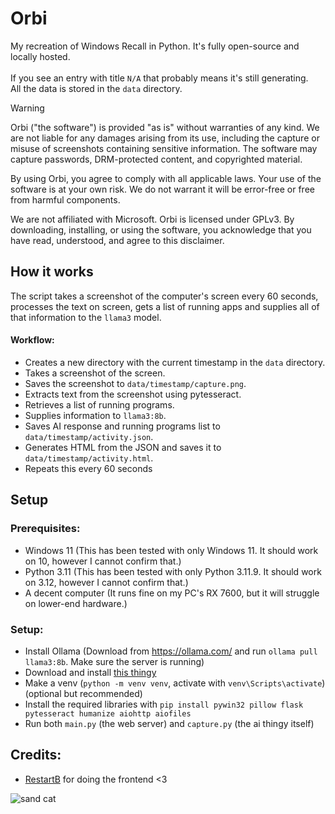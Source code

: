 # Orbi
My recreation of Windows Recall in Python. It's fully open-source and locally hosted.
<br><br>
If you see an entry with title `N/A` that probably means it's still generating.<br>
All the data is stored in the `data` directory.
> [!WARNING]
> Orbi ("the software") is provided "as is" without warranties of any kind. We are not liable for any damages arising from its use, including the capture or misuse of screenshots containing sensitive information. The software may capture passwords, DRM-protected content, and copyrighted material.
>
> By using Orbi, you agree to comply with all applicable laws. Your use of the software is at your own risk. We do not warrant it will be error-free or free from harmful components.
>
> We are not affiliated with Microsoft. Orbi is licensed under GPLv3. By downloading, installing, or using the software, you acknowledge that you have read, understood, and agree to this disclaimer.
## How it works
The script takes a screenshot of the computer's screen every 60 seconds, processes the text on screen, gets a list of running apps and supplies all of that information to the `llama3` model.
#### Workflow:
- Creates a new directory with the current timestamp in the `data` directory.
- Takes a screenshot of the screen.
- Saves the screenshot to `data/timestamp/capture.png`.
- Extracts text from the screenshot using pytesseract.
- Retrieves a list of running programs.
- Supplies information to `llama3:8b`.
- Saves AI response and running programs list to `data/timestamp/activity.json`.
- Generates HTML from the JSON and saves it to `data/timestamp/activity.html`.
- Repeats this every 60 seconds
## Setup
### Prerequisites:
- Windows 11 (This has been tested with only Windows 11. It should work on 10, however I cannot confirm that.)
- Python 3.11 (This has been tested with only Python 3.11.9. It should work on 3.12, however I cannot confirm that.)
- A decent computer (It runs fine on my PC's RX 7600, but it will struggle on lower-end hardware.)
### Setup:
- Install Ollama (Download from https://ollama.com/ and run `ollama pull llama3:8b`. Make sure the server is running)
- Download and install [this thingy](https://github.com/UB-Mannheim/tesseract/releases/download/v5.4.0.20240606/tesseract-ocr-w64-setup-5.4.0.20240606.exe)
- Make a venv (`python -m venv venv`, activate with `venv\Scripts\activate`) (optional but recommended)
- Install the required libraries with `pip install pywin32 pillow flask pytesseract humanize aiohttp aiofiles`
- Run both `main.py` (the web server) and `capture.py` (the ai thingy itself)
## Credits:
- [RestartB](https://github.com/RestartB) for doing the frontend <3

![sand cat](http://i.ipg.pw/sandcats/sunaaa0720-20210425-0005.jpg)
